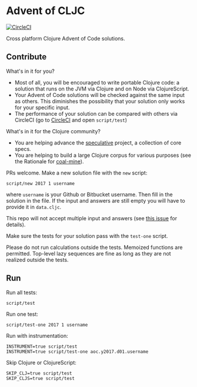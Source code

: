 # Advent of CLJC
[![CircleCI](https://circleci.com/gh/borkdude/advent-of-cljc/tree/master.svg?style=svg)](https://circleci.com/gh/borkdude/advent-of-cljc/tree/master)

Cross platform Clojure Advent of Code solutions.

## Contribute

What's in it for you?
* Most of all, you will be encouraged to write portable Clojure code: a solution that runs on the JVM via Clojure and on Node via ClojureScript.
* Your Advent of Code solutions will be checked against the same input as others. This diminishes the possibility that your solution only works for your specific input.
* The performance of your solution can be compared with others via CircleCI (go to [CircleCI](https://circleci.com/gh/borkdude/advent-of-cljc) and open `script/test`)

What's in it for the Clojure community?
* You are helping advance the [speculative](https://github.com/slipset/speculative) project, a collection of core specs.
* You are helping to build a large Clojure corpus for various purposes (see the Rationale for [coal-mine](https://github.com/mfikes/coal-mine)).

PRs welcome. Make a new solution file with the `new` script:

    script/new 2017 1 username

where `username` is your Github or Bitbucket username. Then fill in the solution in the file. If the input and answers are still empty you will have to provide it in `data.cljc`.

This repo will not accept multiple input and answers (see [this issue](https://github.com/borkdude/advent-of-cljc/issues/6) for details).

Make sure the tests for your solution pass with the `test-one` script.

Please do not run calculations outside the tests. Memoized functions are permitted. Top-level lazy sequences are fine as long as they are not realized outside the tests.

## Run

Run all tests:

    script/test

Run one test:

    script/test-one 2017 1 username
    
Run with instrumentation:

    INSTRUMENT=true script/test
    INSTRUMENT=true script/test-one aoc.y2017.d01.username

Skip Clojure or ClojureScript:

    SKIP_CLJ=true script/test
    SKIP_CLJS=true script/test
